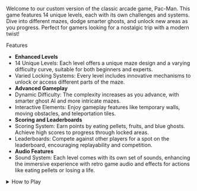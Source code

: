 
Welcome to our custom version of the classic arcade game, Pac-Man. This game features 14 unique levels, each with its own challenges and systems. Dive into different mazes, dodge smarter ghosts, and unlock new areas as you progress. Perfect for gamers looking for a nostalgic trip with a modern twist!


Features
<br>
-  **Enhanced Levels**
-  14 Unique Levels: Each level offers a unique maze design and a varying difficulty curve, suitable for both beginners and experts.
-  Varied Locking Systems: Every level includes innovative mechanisms to unlock or access different parts of the maze.<br>
-  **Advanced Gameplay**
-  Dynamic Difficulty: The complexity increases as you advance, with smarter ghost AI and more intricate mazes.
-  Interactive Elements: Enjoy gameplay features like temporary walls, moving obstacles, and teleportation tiles. <br>
-  **Scoring and Leaderboards**
-  Scoring System: Earn points by eating pellets, fruits, and blue ghosts. Achieve high scores to progress through locked areas.
-  Leaderboards: Compete against other players for a spot on the leaderboard, encouraging replayability and competition.<br>
-  **Audio Features**
-  Sound System: Each level comes with its own set of sounds, enhancing the immersive experience with retro game audio and effects for actions like eating pellets or losing a life.
<details>
<summary>How to Play</summary>
1.  Navigate the Maze: Use the arrow keys to guide Pac-Man through the maze.<br>
2.  Eat Pellets: Clear the maze by eating all pellets while avoiding the ghosts.<br>
3.  Use Power Pellets: Gain the temporary ability to eat ghosts for extra points.<br>
4.  Unlock Areas: Fulfill specific conditions to unlock new paths and challenges.<br>
5.  Aim for High Scores: Increase your score for leaderboard ranking and to unlock advanced levels.<br>
</details>
